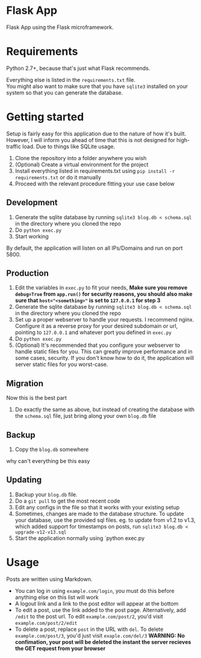 Flask App
==========

Flask App using the Flask microframework.


Requirements
============

Python 2.7+, because that's just what Flask recommends.  

Everything else is listed in the `requirements.txt` file.  
You might also want to make sure that you have `sqlite3` installed on your system so that you can generate the database.


Getting started
===============


Setup is fairly easy for this application due to the nature of how it's built. However, I will inform you ahead of time that this is not designed for high-traffic load. Due to things like SQLite usage.

1. Clone the repository into a folder anywhere you wish
2. (Optional) Create a virtual environment for the project
3. Install everything listed in requirements.txt using `pip install -r requirements.txt` or do it manually
4. Proceed with the relevant procedure fitting your use case below

Development
-----------

1. Generate the sqlite database by running `sqlite3 blog.db < schema.sql` in the directory where you cloned the repo
2. Do `python exec.py`
3. Start working

By default, the application will listen on all IPs/Domains and run on port 5800.

Production
----------

1. Edit the variables in `exec.py` to fit your needs, **Make sure you remove `debug=True` from `app.run()` for security reasons, you should also make sure that `host="<something>"` is set to `127.0.0.1` for step 3**
2. Generate the sqlite database by running `sqlite3 blog.db < schema.sql` in the directory where you cloned the repo
3. Set up a proper webserver to handle your requests. I recommend nginx. Configure it as a reverse proxy for your desired subdomain or url, pointing to `127.0.0.1` and whatever port you defined in `exec.py`
4. Do `python exec.py`
5. (Optional) It's recommended that you configure your webserver to handle static files for you. This can greatly improve performance and in some cases, security. If you don't know how to do it, the application will server static files for you worst-case.

Migration
---------

Now this is the best part

1. Do exactly the same as above, but instead of creating the database with the `schema.sql` file, just bring along your own `blog.db` file

Backup
------

1. Copy the `blog.db` somewhere

why can't everything be this easy

Updating
--------

1. Backup your `blog.db` file.
2. Do a `git pull` to get the most recent code
3. Edit any configs in the file so that it works with your existing setup
4. Sometimes, changes are made to the database structure. To update your database, use the provided sql files. eg. to update from v1.2 to v1.3, which added support for timestamps on posts, run `sqlite3 blog.db < upgrade-v12-v13.sql`
4. Start the application normally using `python exec.py

Usage
=====


Posts are written using Markdown. 

* You can log in using `example.com/login`, you must do this before anything else on this list will work
* A logout link and a link to the post editor will appear at the bottom
* To edit a post, use the link added to the post page. Alternatively, add `/edit` to the post url. To edit `example.com/post/2`, you'd visit `example.com/post/2/edit`
* To delete a post, replace `post` in the URL with `del`. To delete `example.com/post/3`, you'd just visit `exaple.com/del/3` **WARNING: No confimation, your post will be deleted the instant the server recieves the GET request from your browser**

